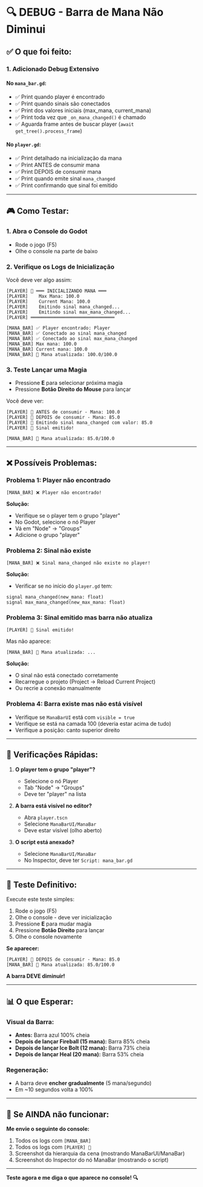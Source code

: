 # 🔍 DEBUG - Barra de Mana Não Diminui

## ✅ O que foi feito:

### 1. **Adicionado Debug Extensivo**
   
#### No `mana_bar.gd`:
- ✅ Print quando player é encontrado
- ✅ Print quando sinais são conectados
- ✅ Print dos valores iniciais (max_mana, current_mana)
- ✅ Print toda vez que `_on_mana_changed()` é chamado
- ✅ Aguarda frame antes de buscar player (`await get_tree().process_frame`)

#### No `player.gd`:
- ✅ Print detalhado na inicialização da mana
- ✅ Print ANTES de consumir mana
- ✅ Print DEPOIS de consumir mana
- ✅ Print quando emite sinal `mana_changed`
- ✅ Print confirmando que sinal foi emitido

---

## 🎮 Como Testar:

### 1. **Abra o Console do Godot**
   - Rode o jogo (F5)
   - Olhe o console na parte de baixo

### 2. **Verifique os Logs de Inicialização**

Você deve ver algo assim:

```
[PLAYER] 🔮 ═══ INICIALIZANDO MANA ═══
[PLAYER]    Max Mana: 100.0
[PLAYER]    Current Mana: 100.0
[PLAYER]    Emitindo sinal mana_changed...
[PLAYER]    Emitindo sinal max_mana_changed...
[PLAYER] ═══════════════════════════════

[MANA_BAR] ✅ Player encontrado: Player
[MANA_BAR] ✅ Conectado ao sinal mana_changed
[MANA_BAR] ✅ Conectado ao sinal max_mana_changed
[MANA_BAR] Max mana: 100.0
[MANA_BAR] Current mana: 100.0
[MANA_BAR] 🔮 Mana atualizada: 100.0/100.0
```

### 3. **Teste Lançar uma Magia**
   - Pressione **E** para selecionar próxima magia
   - Pressione **Botão Direito do Mouse** para lançar

Você deve ver:

```
[PLAYER] 🔮 ANTES de consumir - Mana: 100.0
[PLAYER] 🔮 DEPOIS de consumir - Mana: 85.0
[PLAYER] 🔮 Emitindo sinal mana_changed com valor: 85.0
[PLAYER] 🔮 Sinal emitido!

[MANA_BAR] 🔮 Mana atualizada: 85.0/100.0
```

---

## ❌ Possíveis Problemas:

### Problema 1: Player não encontrado
```
[MANA_BAR] ❌ Player não encontrado!
```

**Solução:**
- Verifique se o player tem o grupo "player"
- No Godot, selecione o nó Player
- Vá em "Node" → "Groups"
- Adicione o grupo "player"

### Problema 2: Sinal não existe
```
[MANA_BAR] ❌ Sinal mana_changed não existe no player!
```

**Solução:**
- Verificar se no início do `player.gd` tem:
```gdscript
signal mana_changed(new_mana: float)
signal max_mana_changed(new_max_mana: float)
```

### Problema 3: Sinal emitido mas barra não atualiza
```
[PLAYER] 🔮 Sinal emitido!
```
Mas não aparece:
```
[MANA_BAR] 🔮 Mana atualizada: ...
```

**Solução:**
- O sinal não está conectado corretamente
- Recarregue o projeto (Project → Reload Current Project)
- Ou recrie a conexão manualmente

### Problema 4: Barra existe mas não está visível
- Verifique se `ManaBarUI` está com `visible = true`
- Verifique se está na camada 100 (deveria estar acima de tudo)
- Verifique a posição: canto superior direito

---

## 🔧 Verificações Rápidas:

1. **O player tem o grupo "player"?**
   - Selecione o nó Player
   - Tab "Node" → "Groups"
   - Deve ter "player" na lista

2. **A barra está visível no editor?**
   - Abra `player.tscn`
   - Selecione `ManaBarUI/ManaBar`
   - Deve estar visível (olho aberto)

3. **O script está anexado?**
   - Selecione `ManaBarUI/ManaBar`
   - No Inspector, deve ter `Script: mana_bar.gd`

---

## 🎯 Teste Definitivo:

Execute este teste simples:

1. Rode o jogo (F5)
2. Olhe o console - deve ver inicialização
3. Pressione **E** para mudar magia
4. Pressione **Botão Direito** para lançar
5. Olhe o console novamente

**Se aparecer:**
```
[PLAYER] 🔮 DEPOIS de consumir - Mana: 85.0
[MANA_BAR] 🔮 Mana atualizada: 85.0/100.0
```

**A barra DEVE diminuir!**

---

## 📊 O que Esperar:

### Visual da Barra:
- **Antes:** Barra azul 100% cheia
- **Depois de lançar Fireball (15 mana):** Barra 85% cheia
- **Depois de lançar Ice Bolt (12 mana):** Barra 73% cheia
- **Depois de lançar Heal (20 mana):** Barra 53% cheia

### Regeneração:
- A barra deve **encher gradualmente** (5 mana/segundo)
- Em ~10 segundos volta a 100%

---

## 🚨 Se AINDA não funcionar:

**Me envie o seguinte do console:**

1. Todos os logs com `[MANA_BAR]`
2. Todos os logs com `[PLAYER] 🔮`
3. Screenshot da hierarquia da cena (mostrando ManaBarUI/ManaBar)
4. Screenshot do Inspector do nó ManaBar (mostrando o script)

---

**Teste agora e me diga o que aparece no console! 🔍**
